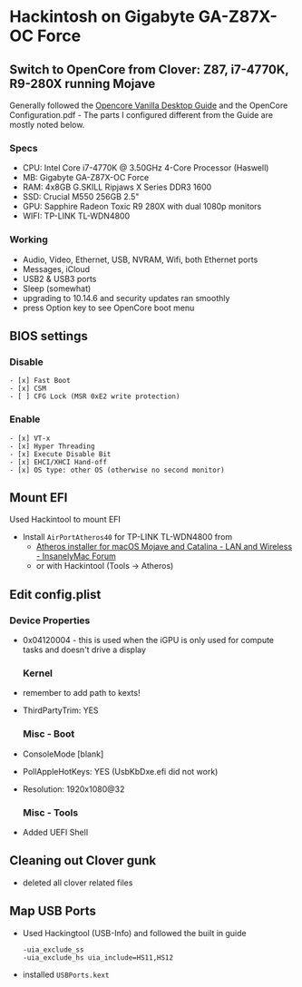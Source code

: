 # Hackintosh on Gigabyte GA-Z87X-OC Force

## Switch to OpenCore from Clover: Z87, i7-4770K, R9-280X running Mojave

Generally followed the [Opencore Vanilla Desktop Guide](https://khronokernel-2.gitbook.io/opencore-vanilla-desktop-guide/) and the OpenCore Configuration.pdf - The parts I configured different from the Guide are mostly noted below.

### Specs

* CPU: Intel Core i7-4770K @ 3.50GHz 4-Core Processor (Haswell)
* MB: Gigabyte GA-Z87X-OC Force
* RAM: 4x8GB G.SKILL Ripjaws X Series DDR3 1600
* SSD: Crucial M550 256GB 2.5"
* GPU: Sapphire Radeon Toxic R9 280X with dual 1080p monitors
* WIFI: TP-LINK TL-WDN4800

### Working

- Audio, Video, Ethernet, USB, NVRAM, Wifi, both Ethernet ports
- Messages, iCloud
- USB2 & USB3 ports
- Sleep (somewhat)
- upgrading to 10.14.6 and security updates ran smoothly
- press Option key to see OpenCore boot menu

## BIOS settings

### Disable

    - [x] Fast Boot
    - [x] CSM
    - [ ] CFG Lock (MSR 0xE2 write protection)

### Enable

    - [x] VT-x
    - [x] Hyper Threading
    - [x] Execute Disable Bit
    - [x] EHCI/XHCI Hand-off
    - [x] OS type: other OS (otherwise no second monitor)

## Mount EFI

Used Hackintool to mount EFI

* Install `AirPortAtheros40` for TP-LINK TL-WDN4800 from
  * [Atheros installer for macOS Mojave and Catalina - LAN and Wireless - InsanelyMac Forum](https://www.insanelymac.com/forum/files/file/956-atheros-installer-for-macos-mojave-and-catalina/)
  * or with Hackintool (Tools -> Atheros)



## Edit config.plist

### Device Properties

* 0x04120004 - this is used when the iGPU is only used for compute tasks and doesn't drive a display
  
  ### Kernel
* remember to add path to kexts!
* ThirdPartyTrim: YES
  
  ### Misc - Boot
* ConsoleMode [blank]
* PollAppleHotKeys: YES (UsbKbDxe.efi did not work)
* Resolution: 1920x1080@32
  
  ### Misc - Tools
* Added UEFI Shell

## Cleaning out  Clover gunk

* deleted all clover related files

## Map USB Ports

* Used Hackingtool (USB-Info) and followed the built in guide
  
  ```
  -uia_exclude_ss
  -uia_exclude_hs uia_include=HS11,HS12
  ```
* installed `USBPorts.kext`
